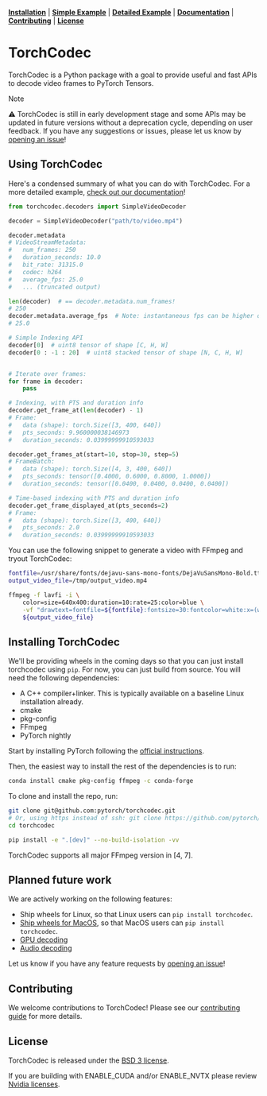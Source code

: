 [**Installation**](#installing-torchcodec) | [**Simple Example**](#using-torchcodec) | [**Detailed Example**](https://pytorch.org/torchcodec/stable/generated_examples/) | [**Documentation**](https://pytorch.org/torchcodec) | [**Contributing**](CONTRIBUTING.md) | [**License**](#license)

# TorchCodec

TorchCodec is a Python package with a goal to provide useful and fast APIs to
decode video frames to PyTorch Tensors.

> [!NOTE]
> ⚠️ TorchCodec is still in early development stage and some APIs may be updated
> in future versions without a deprecation cycle, depending on user feedback.
> If you have any suggestions or issues, please let us know by
> [opening an issue](https://github.com/pytorch/torchcodec/issues/new/choose)!

## Using TorchCodec

Here's a condensed summary of what you can do with TorchCodec. For a more
detailed example, [check out our
documentation](https://pytorch.org/torchcodec/stable/generated_examples/)!

```python
from torchcodec.decoders import SimpleVideoDecoder

decoder = SimpleVideoDecoder("path/to/video.mp4")

decoder.metadata
# VideoStreamMetadata:
#   num_frames: 250
#   duration_seconds: 10.0
#   bit_rate: 31315.0
#   codec: h264
#   average_fps: 25.0
#   ... (truncated output)

len(decoder)  # == decoder.metadata.num_frames!
# 250
decoder.metadata.average_fps  # Note: instantaneous fps can be higher or lower
# 25.0

# Simple Indexing API
decoder[0]  # uint8 tensor of shape [C, H, W]
decoder[0 : -1 : 20]  # uint8 stacked tensor of shape [N, C, H, W]


# Iterate over frames:
for frame in decoder:
    pass

# Indexing, with PTS and duration info
decoder.get_frame_at(len(decoder) - 1)
# Frame:
#   data (shape): torch.Size([3, 400, 640])
#   pts_seconds: 9.960000038146973
#   duration_seconds: 0.03999999910593033

decoder.get_frames_at(start=10, stop=30, step=5)
# FrameBatch:
#   data (shape): torch.Size([4, 3, 400, 640])
#   pts_seconds: tensor([0.4000, 0.6000, 0.8000, 1.0000])
#   duration_seconds: tensor([0.0400, 0.0400, 0.0400, 0.0400])

# Time-based indexing with PTS and duration info
decoder.get_frame_displayed_at(pts_seconds=2)
# Frame:
#   data (shape): torch.Size([3, 400, 640])
#   pts_seconds: 2.0
#   duration_seconds: 0.03999999910593033
```

You can use the following snippet to generate a video with FFmpeg and tryout
TorchCodec:

```bash
fontfile=/usr/share/fonts/dejavu-sans-mono-fonts/DejaVuSansMono-Bold.ttf
output_video_file=/tmp/output_video.mp4

ffmpeg -f lavfi -i \
    color=size=640x400:duration=10:rate=25:color=blue \
    -vf "drawtext=fontfile=${fontfile}:fontsize=30:fontcolor=white:x=(w-text_w)/2:y=(h-text_h)/2:text='Frame %{frame_num}'" \
    ${output_video_file}
```

## Installing TorchCodec

We'll be providing wheels in the coming days so that you can just install
torchcodec using `pip`. For now, you can just build from source. You will need
the following dependencies:

- A C++ compiler+linker. This is typically available on a baseline Linux
  installation already.
- cmake
- pkg-config
- FFmpeg
- PyTorch nightly

Start by installing PyTorch following the [official
instructions](https://pytorch.org/get-started/locally/).

Then, the easiest way to install the rest of the dependencies is to run:

```bash
conda install cmake pkg-config ffmpeg -c conda-forge
```

To clone and install the repo, run:

```bash
git clone git@github.com:pytorch/torchcodec.git
# Or, using https instead of ssh: git clone https://github.com/pytorch/torchcodec.git
cd torchcodec

pip install -e ".[dev]" --no-build-isolation -vv
```

TorchCodec supports all major FFmpeg version in [4, 7].

## Planned future work

We are actively working on the following features:

- Ship wheels for Linux, so that Linux users can `pip install torchcodec`.
- [Ship wheels for MacOS](https://github.com/pytorch/torchcodec/issues/111), so
  that MacOS users can `pip install torchcodec`.
- [GPU decoding](https://github.com/pytorch/torchcodec/pull/58)
- [Audio decoding](https://github.com/pytorch/torchcodec/issues/85)

Let us know if you have any feature requests by [opening an
issue](https://github.com/pytorch/torchcodec/issues/new?assignees=&labels=&projects=&template=feature-request.yml)!

## Contributing

We welcome contributions to TorchCodec! Please see our [contributing
guide](CONTRIBUTING.md) for more details.

## License

TorchCodec is released under the [BSD 3 license](./LICENSE).


If you are building with ENABLE_CUDA and/or ENABLE_NVTX please review
[Nvidia licenses](https://docs.nvidia.com/cuda/eula/index.html).
